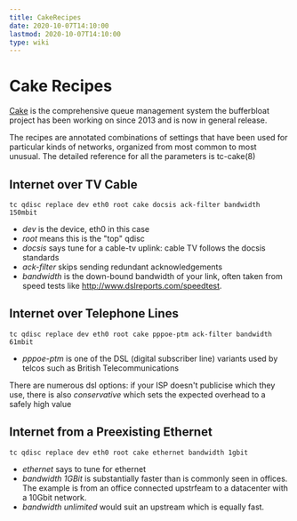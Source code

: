 ```yaml
---
title: CakeRecipes
date: 2020-10-07T14:10:00
lastmod: 2020-10-07T14:10:00
type: wiki
---
```

Cake Recipes
============
[Cake](Cake.md) is the comprehensive queue management system the bufferbloat
project has been working on since 2013 and is now in general release. 

The recipes are annotated combinations of settings that have been used for 
particular kinds of networks, organized from most common to most unusual. 
The detailed reference for all the parameters is tc-cake(8) 



Internet over TV Cable
----------------------
```
tc qdisc replace dev eth0 root cake docsis ack-filter bandwidth 150mbit
```   
* _dev_ is the device, eth0 in this case
* _root_ means this is the "top" qdisc
* _docsis_ says tune for a cable-tv uplink: cable TV follows the 
docsis standards
* _ack-filter_ skips sending redundant acknowledgements 
* _bandwidth_ is the down-bound bandwidth of your link, often taken 
from speed tests like http://www.dslreports.com/speedtest.


Internet over Telephone Lines
-----------------------------
```
tc qdisc replace dev eth0 root cake pppoe-ptm ack-filter bandwidth 61mbit
```  
* _pppoe-ptm_ is one of the DSL (digital subscriber line) variants
 used by telcos such as British Telecommunications
 
 There are numerous dsl options: if your ISP doesn't publicise which they use, 
 there is also _conservative_ which sets the expected overhead to a safely high value


Internet from a Preexisting Ethernet
------------------------------------
```
tc qdisc replace dev eth0 root cake ethernet bandwidth 1gbit
```   
* _ethernet_ says to tune for ethernet
* _bandwidth 1GBit_ is substantially faster than is commonly seen in 
offices. The example is from an office 
connected upstrfeam to a datacenter with a 10Gbit network.
* _bandwidth unlimited_ would suit an upstream which is equally fast.


